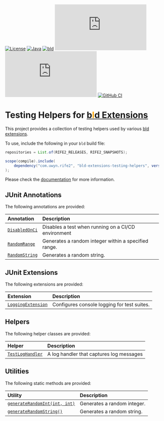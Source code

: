 [![License](https://img.shields.io/badge/license-Apache%20License%202.0-blue.svg)](https://opensource.org/licenses/Apache-2.0)
[![Java](https://img.shields.io/badge/java-17%2B-blue)](https://www.oracle.com/java/technologies/javase/jdk17-archive-downloads.html)
[![bld](https://img.shields.io/badge/2.3.0-FA9052?label=bld&labelColor=2392FF)](https://rife2.com/bld)
[![Release](https://flat.badgen.net/maven/v/metadata-url/repo.rife2.com/releases/com/uwyn/rife2/bld-extensions-testing-helpers/maven-metadata.xml?color=blue)](https://repo.rife2.com/#/releases/com/uwyn/rife2/bld-extensions-testing-helpers)
[![Snapshot](https://flat.badgen.net/maven/v/metadata-url/repo.rife2.com/snapshots/com/uwyn/rife2/bld-extensions-testing-helpers/maven-metadata.xml?label=snapshot)](https://repo.rife2.com/#/snapshots/com/uwyn/rife2/bld-extensions-testing-helpers)
[![GitHub CI](https://github.com/rife2/bld-extensions-testing-helpers/actions/workflows/bld.yml/badge.svg)](https://github.com/rife2/bld-extensions-testing-helpers/actions/workflows/bld.yml)

# Testing Helpers for [b<span style="color:orange">l</span>d Extensions](https://github.com/rife2/bld/wiki/Extensions)

This project provides a collection of testing helpers used by various
[bld extensions](https://github.com/rife2/bld/wiki/Extensions).

To use, include the following in your `bld` build file:

```java
repositories = List.of(RIFE2_RELEASES, RIFE2_SNAPSHOTS);

scope(compile).include(
    dependency("com.uwyn.rife2", "bld-extensions-testing-helpers", version(0, 9,0))
);
```

Please check the [documentation](https://rife2.github.io/bld-extensions-testing-helpers)
for more information.

## JUnit Annotations

The following annotations are provided:

| Annotation                                                                                                            | Description                                          |
|:----------------------------------------------------------------------------------------------------------------------|:-----------------------------------------------------|
| [`DisabledOnCi`](https://rife2.github.io/bld-extensions-testing-helpers/rife/bld/extension/testing/DisabledOnCi.html) | Disables a test when running on a CI/CD environment  |
| [`RandomRange`](https://rife2.github.io/bld-extensions-testing-helpers/rife/bld/extension/testing/RandomRange.html)   | Generates a random integer within a specified range. |
| [`RandomString`](https://rife2.github.io/bld-extensions-testing-helpers/rife/bld/extension/testing/RandomString.html) | Generates a random string.                           |

## JUnit Extensions

The following extensions are provided:

| Extension                                                                                                                     | Description                                 |
|:------------------------------------------------------------------------------------------------------------------------------|:--------------------------------------------|
| [`LoggingExtension`](https://rife2.github.io/bld-extensions-testing-helpers/rife/bld/extension/testing/LoggingExtension.html) | Configures console logging for test suites. |

## Helpers

The following helper classes are provided:

| Helper                                                                                                                    | Description                              |
|:--------------------------------------------------------------------------------------------------------------------------|:-----------------------------------------|
| [`TestLogHandler`](https://rife2.github.io/bld-extensions-testing-helpers/rife/bld/extension/testing/TestLogHandler.html) | A log handler that captures log messages |

## Utilities

The following static methods are provided:

| Utility                                                                                                                                                         | Description                 |
|:----------------------------------------------------------------------------------------------------------------------------------------------------------------|:----------------------------|
| [`generateRandomInt(int, int)`](https://rife2.github.io/bld-extensions-testing-helpers/rife/bld/extension/testing/TestingUtils.html#generateRandomInt(int,int)) | Generates a random integer. |
| [`generateRandomString()`](https://rife2.github.io/bld-extensions-testing-helpers/rife/bld/extension/testing/TestingUtils.html#generateRandomString())          | Generates a random string.  |
